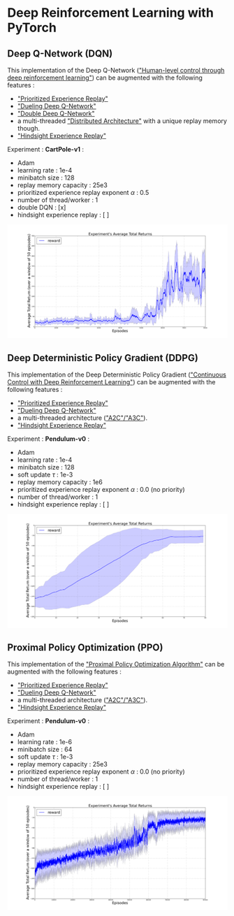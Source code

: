 # Deep Reinforcement Learning with PyTorch

## Deep Q-Network (DQN) 
This implementation of the Deep Q-Network (["Human-level control through deep reinforcement learning"](https://storage.googleapis.com/deepmind-media/dqn/DQNNaturePaper.pdf)) can be augmented with the following features :

* ["Prioritized Experience Replay"](https://arxiv.org/pdf/1511.05952.pdf)
* ["Dueling Deep Q-Network"](https://arxiv.org/pdf/1511.06581.pdf)
* ["Double Deep Q-Network"](https://arxiv.org/pdf/1509.06461.pdf)
* a multi-threaded ["Distributed Architecture"](https://arxiv.org/pdf/1508.04186.pdf) with a unique replay memory though.
* ["Hindsight Experience Replay"](https://arxiv.org/pdf/1707.01495.pdf)

Experiment : **CartPole-v1** :

* Adam
* learning rate : 1e-4
* minibatch size : 128
* replay memory capacity : 25e3
*	prioritized experience replay exponent $\alpha$ : 0.5
* number of thread/worker : 1
* double DQN : [x]
* hindsight experience replay : [ ]

![resultDQN1](/results/DQN/result.png)

## Deep Deterministic Policy Gradient (DDPG)
This implementation of the Deep Deterministic Policy Gradient (["Continuous Control with Deep Reinforcement Learning"](https://arxiv.org/pdf/1509.02971.pdf)) can be augmented with the following features :

* ["Prioritized Experience Replay"](https://arxiv.org/pdf/1511.05952.pdf)
* ["Dueling Deep Q-Network"](https://arxiv.org/pdf/1511.06581.pdf)
* a multi-threaded architecture (["A2C"/"A3C"](https://arxiv.org/pdf/1602.01783.pdf)).
* ["Hindsight Experience Replay"](https://arxiv.org/pdf/1707.01495.pdf)

Experiment : **Pendulum-v0** :

* Adam
* learning rate : 1e-4
* minibatch size : 128
* soft update $\tau$ : 1e-3
* replay memory capacity : 1e6
*	prioritized experience replay exponent $\alpha$ : 0.0 (no priority)
* number of thread/worker : 1
* hindsight experience replay : [ ]

![resultDDPG1](/results/DDPG/result.png)

## Proximal Policy Optimization (PPO)
This implementation of the ["Proximal Policy Optimization Algorithm"](https://arxiv.org/pdf/1707.06347.pdf) can be augmented with the following features :

* ["Prioritized Experience Replay"](https://arxiv.org/pdf/1511.05952.pdf)
* ["Dueling Deep Q-Network"](https://arxiv.org/pdf/1511.06581.pdf)
* a multi-threaded architecture (["A2C"/"A3C"](https://arxiv.org/pdf/1602.01783.pdf)).
* ["Hindsight Experience Replay"](https://arxiv.org/pdf/1707.01495.pdf)

Experiment : **Pendulum-v0** :

* Adam
* learning rate : 1e-6
* minibatch size : 64
* soft update $\tau$ : 1e-3
* replay memory capacity : 25e3
*	prioritized experience replay exponent $\alpha$ : 0.0 (no priority)
* number of thread/worker : 1
* hindsight experience replay : [ ]

![resultPPO1](/results/PPO/100000/result.png)


